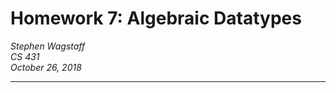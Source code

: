 Homework 7: Algebraic Datatypes
===================================

*Stephen Wagstaff* \
*CS 431* \
*October 26, 2018*

---

